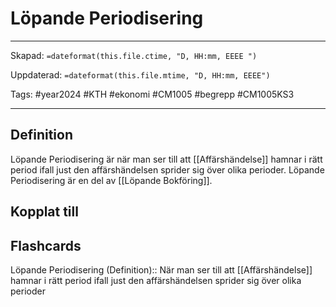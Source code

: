 # Löpande Periodisering

---

Skapad: `=dateformat(this.file.ctime, "D, HH:mm, EEEE ")`

Uppdaterad: `=dateformat(this.file.mtime, "D, HH:mm, EEEE")`

Tags: #year2024 #KTH #ekonomi #CM1005 #begrepp #CM1005KS3

---

## Definition

Löpande Periodisering är när man ser till att [[Affärshändelse]] hamnar i rätt period ifall just den affärshändelsen sprider sig över olika perioder. Löpande Periodisering är en del av [[Löpande Bokföring]].

## Kopplat till

## Flashcards

Löpande Periodisering (Definition):: När man ser till att [[Affärshändelse]] hamnar i rätt period ifall just den affärshändelsen sprider sig över olika perioder
<!--SR:!2024-03-13,10,268!2024-03-06,4,270-->
